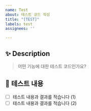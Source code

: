 ```yaml
---
name: Test
about: 테스트 코드 작성
title: "[TEST]"
labels: test
assignees: ''

---
```


## ✨ Description

> 어떤 기능에 대한 테스트 코드인가요?

## 📌 테스트 내용

- [ ] 테스트 내용과 결과를 적습니다 (1)
- [ ] 테스트 내용과 결과를 적습니다 (2)
